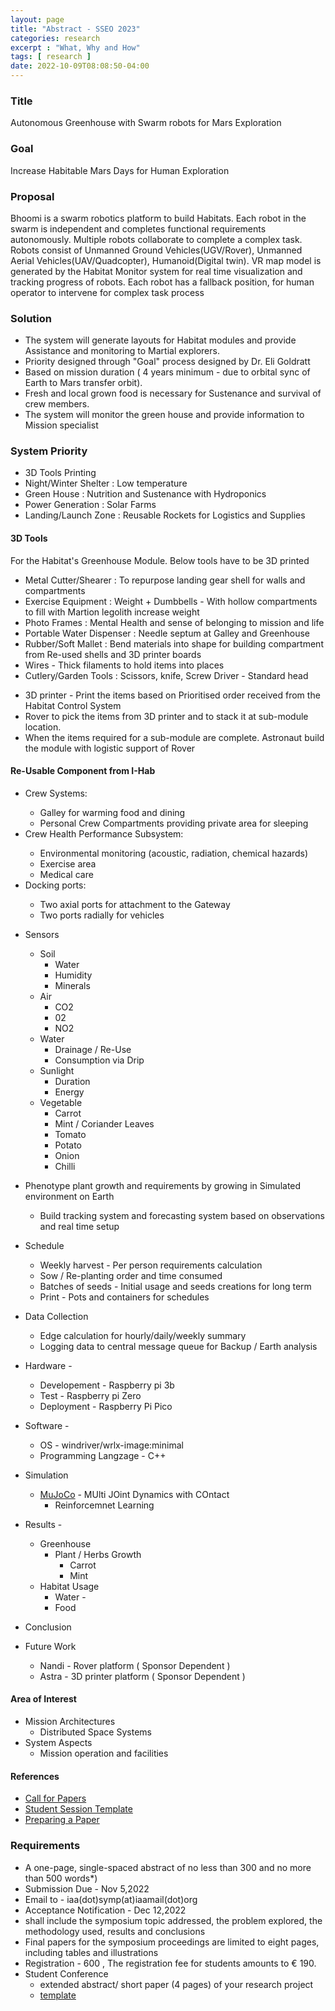 ```yaml
---
layout: page
title: "Abstract - SSEO 2023"
categories: research
excerpt : "What, Why and How"
tags: [ research ]
date: 2022-10-09T08:08:50-04:00
---
```


### Title
Autonomous Greenhouse with Swarm robots for Mars Exploration

### Goal
Increase Habitable Mars Days for Human Exploration

### Proposal
Bhoomi is a swarm robotics platform to build Habitats. Each robot
in the swarm is independent and completes functional requirements autonomously.
Multiple robots collaborate to complete a complex task. Robots consist of
Unmanned Ground Vehicles(UGV/Rover), Unmanned Aerial Vehicles(UAV/Quadcopter),
Humanoid(Digital twin). VR map model is generated by the Habitat Monitor system for real time
visualization and tracking progress of robots. Each robot has a fallback position, for human operator to
intervene for complex task process

### Solution

* The system will generate layouts for Habitat modules and provide Assistance and monitoring to Martial explorers.
* Priority designed through "Goal" process designed by Dr. Eli Goldratt
* Based on mission duration ( 4 years minimum - due to orbital sync of Earth to Mars transfer orbit).
* Fresh and local grown food is necessary for Sustenance and survival of crew members.
* The system will monitor the green house and provide information to Mission specialist

### System Priority
* 3D Tools Printing
* Night/Winter Shelter : Low temperature
* Green House : Nutrition and Sustenance with Hydroponics
* Power Generation : Solar Farms
* Landing/Launch Zone : Reusable Rockets for Logistics and Supplies


<h4>3D Tools</h4>
For the Habitat's Greenhouse Module. Below tools have to be 3D printed
<ul>
    <li>Metal Cutter/Shearer : To repurpose landing gear shell for walls and compartments </li>
    <li>Exercise Equipment : Weight + Dumbbells - With hollow compartments to fill with Martion legolith increase weight</li>
    <li>Photo Frames : Mental Health and sense of belonging to mission and life</li>
    <li>Portable Water Dispenser : Needle septum at Galley and Greenhouse</li>
    <li>Rubber/Soft Mallet : Bend materials into shape for building compartment from Re-used shells and 3D printer boards</li>
    <li>Wires - Thick filaments to hold items into places </li>
    <li>Cutlery/Garden Tools : Scissors, knife, Screw Driver - Standard head </li>
</ul >

<ul>
 <li>3D printer - Print the items based on Prioritised order received from the Habitat Control System</li>
 <li>Rover to pick the items from 3D printer and to stack it at sub-module location.</li>
 <li>When the items required for a sub-module are complete. Astronaut build the module with logistic support of Rover</li>
 </ul>

<h4>Re-Usable Component from I-Hab</h4>
<ul>
<li>Crew Systems:</li>
 <ul>
  <li>Galley for warming food and dining</li>
  <li>Personal Crew Compartments providing private area for sleeping</li>
 </ul>
 <li>Crew Health Performance Subsystem:</li>
 <ul>
  <li>Environmental monitoring (acoustic, radiation, chemical hazards)</li>
  <li>Exercise area</li>
  <li>Medical care</li>
 </ul>
 <li>Docking ports:</li>
  <ul>
   <li>Two axial ports for attachment to the Gateway</li>
   <li>Two ports radially for vehicles</li>
  </ul>
</ul>


* Sensors
  * Soil
    * Water
    * Humidity
    * Minerals
  * Air
    * CO2
    * 02
    * NO2
  * Water
    * Drainage / Re-Use
    * Consumption via Drip
  * Sunlight
    * Duration
    * Energy
  * Vegetable
    * Carrot
    * Mint / Coriander Leaves
    * Tomato
    * Potato
    * Onion
    * Chilli

* Phenotype plant growth and requirements by growing in Simulated environment on Earth
  * Build tracking system and forecasting system based on observations and real time setup

* Schedule
  * Weekly harvest - Per person requirements calculation
  * Sow / Re-planting order and time consumed
  * Batches of seeds - Initial usage and seeds creations for long term
  * Print - Pots and containers for schedules

* Data Collection
  * Edge calculation for hourly/daily/weekly summary
  * Logging data to central message queue for Backup / Earth analysis

* Hardware -
  * Developement - Raspberry pi 3b
  * Test - Raspberry pi Zero
  * Deployment - Raspberry Pi Pico
* Software -
  * OS - windriver/wrlx-image:minimal
  * Programming Langzage - C++
* Simulation
  * [MuJoCo](https://mujoco.org/) - MUlti JOint Dynamics with COntact
    * Reinforcemnet Learning


* Results -
  * Greenhouse
    * Plant / Herbs Growth
      * Carrot
      * Mint
  * Habitat Usage
    * Water - 
    * Food
* Conclusion
* Future Work
  * Nandi - Rover platform ( Sponsor Dependent )
  * Astra - 3D printer platform  ( Sponsor Dependent )


#### Area of Interest
* Mission Architectures
  * Distributed Space Systems
* System Aspects
  * Mission operation and facilities


#### References
* [Call for Papers](https://iaaspace.org/wp-content/uploads/iaa/Scientific%20Activity/conf/sseo2023/berlin2023call.pdf)
* [Student Session Template](https://iaaspace.org/wp-content/uploads/iaa/Scientific%20Activity/conf/sseo2021/berlin2021paper.dotx)
* [Preparing a Paper](https://iaaspace.org/publications/acta-astronautica/#PUBactaHowPub)

### Requirements
* A one-page, single-spaced abstract of no less than 300 and no more than 500 words*)
* Submission Due - Nov 5,2022
* Email to -    iaa(dot)symp(at)iaamail(dot)org
* Acceptance Notification - Dec 12,2022
* shall include the symposium topic addressed, the problem explored, the methodology used, results and conclusions
* Final papers for the symposium proceedings are limited to eight pages, including tables and illustrations
* Registration - 600 , The registration fee for students amounts to € 190.
* Student Conference 
  * extended abstract/ short paper (4 pages) of your research project
  * [template](https://iaaspace.org/wp-content/uploads/iaa/Scientific%20Activity/conf/sseo2021/berlin2021paper.dotx)